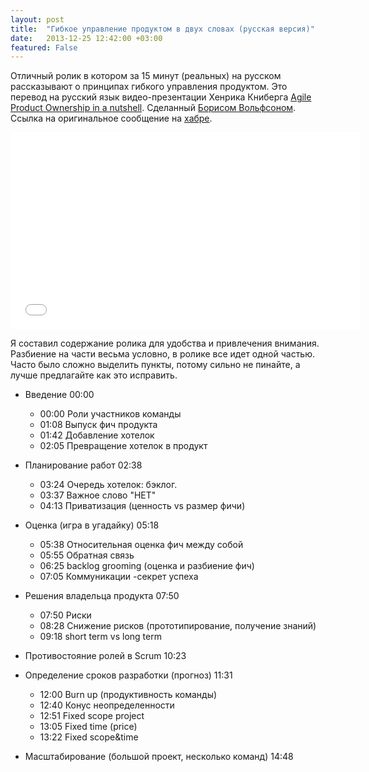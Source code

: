 ```yaml
---
layout: post
title:  "Гибкое управление продуктом в двух словах (русская версия)"
date:   2013-12-25 12:42:00 +03:00
featured: False
---
```

Отличный ролик в котором за 15 минут (реальных) на русском рассказывают о принципах гибкого управления продуктом.
Это перевод на русский язык видео-презентации Хенрика Книберга [Agile Product Ownership in a nutshell](http://blog.crisp.se/2012/10/25/henrikkniberg/agile-product-ownership-in-a-nutshell). Сделанный [Борисом Вольфсоном](http://habrahabr.ru/users/blv/). Ссылка на оригинальное сообщение на [хабре](http://habrahabr.ru/post/201626/).

<iframe width="560" height="315" src="//www.youtube.com/embed/mIVRFYjIZ5A" frameborder="0" allowfullscreen></iframe>

Я составил содержание ролика для удобства и привлечения внимания. 
Разбиение на части весьма условно, в ролике все идет одной частью. Часто было сложно выделить пункты, потому сильно не пинайте, а лучше предлагайте как это исправить.

- Введение 00:00
    - 00:00 Роли участников команды 
    - 01:08 Выпуск фич продукта 
    - 01:42 Добавление хотелок 
    - 02:05 Превращение хотелок в продукт

- Планирование работ 02:38
	- 03:24 Очередь хотелок: бэклог. 
	- 03:37 Важное слово "НЕТ"
	- 04:13 Приватизация (ценность vs размер фичи)

- Оценка (игра в угадайку) 05:18
	- 05:38 Относительная оценка фич между собой
	- 05:55 Обратная связь
	- 06:25 backlog grooming (оценка и разбиение фич)
	- 07:05 Коммуникации -секрет успеха

- Решения владельца продукта 07:50
	- 07:50 Риски
	- 08:28 Снижение рисков (прототипирование, получение знаний)
	- 09:18 short term vs long term

- Противостояние ролей в Scrum 10:23

- Определение сроков разработки (прогноз) 11:31
	- 12:00 Burn up (продуктивность команды)
	- 12:40 Конус неопределенности
	- 12:51 Fixed scope project
	- 13:05 Fixed time (price)
	- 13:22 Fixed scope&time

- Масштабирование (большой проект, несколько команд) 14:48
